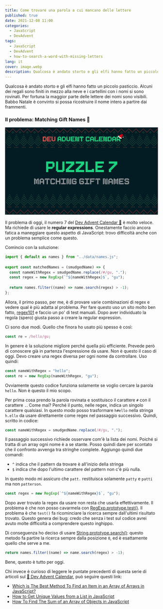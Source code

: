```yaml
---
title: Come trovare una parola a cui mancano delle lettere
published: true
date: 2021-12-08 11:00
categories:
  - JavaScript
  - DevAdvent
tags:
  - JavaScript
  - DevAdvent
  - how-to-search-a-word-with-missing-letters
lang: it
cover: image.webp
description: Qualcosa è andato storto e gli elfi hanno fatto un piccolo pasticcio. Alcuni dei regali sono finiti in mezzo alla neve e i cartellini con i nomi si sono rovinati. Per fortuna la maggior parte delle lettere dei nomi sono visibili. Babbo Natale è convinto si possa ricostruire il nome intero a partire dai frammenti.
---
```


Qualcosa è andato storto e gli elfi hanno fatto un piccolo pasticcio. Alcuni dei regali sono finiti in mezzo alla neve e i cartellini con i nomi si sono rovinati. Per fortuna la maggior parte delle lettere dei nomi sono visibili. Babbo Natale è convinto si possa ricostruire il nome intero a partire dai frammenti.

### Il problema: Matching Gift Names 🎁

![Immagine](./cover.webp)

Il problema di oggi, il numero 7 del [Dev Advent Calendar 🎅](https://github.com/devadvent/puzzle-7) è molto veloce. Ma richiede di usare le **regular expressions**. Onestamente faccio ancora fatica a maneggiare questo aspetto di JavaScript: trovo difficoltà anche con un problema semplice come questo.

Comincio con la soluzione:

```js
import { default as names } from "../data/names.js";

export const matchedNames = (smudgedName) => {
  const nameWithRegex = smudgedName.replace(/#/gu, ".");
  const regex = new RegExp(`^${nameWithRegex}$`, "gu");

  return names.filter((name) => name.search(regex) > -1);
};
```

Allora, il primo passo, per me, è di provare varie combinazioni di regex e vedere qual è più adatta al problema. Per fare questo uso un sito molto ben fatto, [regex101](https://regex101.com/) e faccio un po' di test manuali. Dopo aver individuato la regola (spero) giusta passo a creare la regular expression.

Ci sono due modi. Quello che finora ho usato più spesso è così:

```js
const re = /hello/gu;
```

In genere è la soluzione migliore perché quella più efficiente. Prevede però di conoscere già in partenza l'espressione da usare. Non è questo il caso di oggi. Devo creare una regex diversa per ogni nome da controllare. Uso quindi:

```js
const nameWithRegex = "hello";
const re = new RegExp(nameWithRegex, "gu");
```

Ovviamente questo codice funziona solamente se voglio cercare la parola `hello`. Non è questo il mio scopo.

Per prima cosa prendo la parola rovinata e sostituisco il carattere `#` con il carattere `.`. Come mai? Perché il punto, nelle regex, indica un singolo carattere qualsiasi. In questo modo posso trasformare `h#ello` nella stringa `h.ello` da usare direttamente come regex nel passaggio successivo. Quindi, scritto in codice:

```js
const nameWithRegex = smudgedName.replace(/#/gu, ".");
```

Il passaggio successivo richiede osservare com'è la lista dei nomi. Poiché si tratta di un array ogni nome è a se stante. Posso quindi dare per scontato che il confronto avvenga tra stringhe complete. Aggiungo quindi due comandi:

- `^` indica che il pattern da trovare è all'inizio della stringa
- `$` indica che dopo l'ultimo carattere del pattern non c'è più nulla.

In questo modo mi assicuro che `patt.` restituisca solamente `patty` e `patti` ma non `patterson`.

```js
const regex = new RegExp(`^${nameWithRegex}$`, "gu");
```

Dopo aver trovato la regex da usare non resta che usarla effettivamente. Il problema è che non posso cavarmela con [RegExp.prototype.test()](https://developer.mozilla.org/en-US/docs/Web/JavaScript/Reference/Global_Objects/RegExp/test). Il problema è che `test()` fa ricominciare la ricerca sempre dall'ultimi risultato trovato. Questo genera dei bug: credo che senza i test sul codice avrei avuto molte difficoltà a comprendere questo inghippo.

Di conseguenza ho deciso di usare [String.prototype.search()](https://developer.mozilla.org/en-US/docs/Web/JavaScript/Reference/Global_Objects/String/search): questo metodo fa partire la ricerca sempre dalla posizione `0`, ed è esattamente quello che serve a me.

```js
return names.filter((name) => name.search(regex) > -1);
```

Bene, questo è tutto per oggi.

Chi invece è curioso di leggere le puntate precedenti di questa serie di articoli sul [🎅 Dev Advent Calendar](https://github.com/devadvent/readme), può seguire questi link:

- [Which is The Best Method To Find an Item in an Array of Arrays in JavaScript?](https://betterprogramming.pub/which-is-the-best-method-to-find-an-item-in-an-array-of-arrays-in-javascript-5f51589d2086)
- [How to Get Unique Values from a List in JavaScript](https://javascript.plainenglish.io/how-to-get-unique-values-from-a-list-in-javascript-301675602985)
- [How To Find The Sum of an Array of Objects in JavaScript](https://el3um4s.medium.com/how-to-find-the-sum-of-an-array-of-objects-in-javascript-24965d883bd0)
